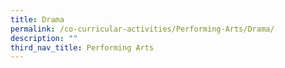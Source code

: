 ```yaml
---
title: Drama
permalink: /co-curricular-activities/Performing-Arts/Drama/
description: ""
third_nav_title: Performing Arts
---
```

